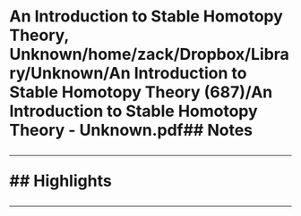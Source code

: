 # An Introduction to Stable Homotopy Theory, Unknown/home/zack/Dropbox/Library/Unknown/An Introduction to Stable Homotopy Theory (687)/An Introduction to Stable Homotopy Theory - Unknown.pdf## Notes<hr>## Highlights<hr>